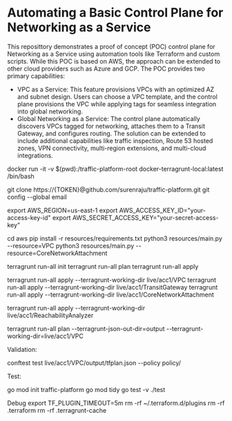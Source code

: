 # Automating a Basic Control Plane for Networking as a Service

This reposittory demonstrates a proof of concept (POC) control plane for Networking as a Service using automation tools like Terraform and custom scripts. While this POC is based on AWS, the approach can be extended to other cloud providers such as Azure and GCP. The POC provides two primary capabilities:

- VPC as a Service:
This feature provisions VPCs with an optimized AZ and subnet design. Users can choose a VPC template, and the control plane provisions the VPC while applying tags for seamless integration into global networking.
- Global Networking as a Service:
The control plane automatically discovers VPCs tagged for networking, attaches them to a Transit Gateway, and configures routing. The solution can be extended to include additional capabilities like traffic inspection, Route 53 hosted zones, VPN connectivity, multi-region extensions, and multi-cloud integrations.












docker run -it -v $(pwd):/traffic-platform-root docker-terragrunt-local:latest /bin/bash

git clone https://{TOKEN}@github.com/surenraju/traffic-platform.git
git config --global email



export AWS_REGION=us-east-1
export AWS_ACCESS_KEY_ID="your-access-key-id"
export AWS_SECRET_ACCESS_KEY="your-secret-access-key"

cd aws
pip install -r resources/requirements.txt
python3 resources/main.py --resource=VPC
python3 resources/main.py --resource=CoreNetworkAttachment

terragrunt run-all init
terragrunt run-all plan
terragrunt run-all apply

terragrunt run-all apply --terragrunt-working-dir live/acc1/VPC
terragrunt run-all apply --terragrunt-working-dir live/acc1/TransitGateway
terragrunt run-all apply --terragrunt-working-dir live/acc1/CoreNetworkAttachment

terragrunt run-all apply --terragrunt-working-dir live/acc1/ReachabilityAnalyzer

terragrunt run-all plan --terragrunt-json-out-dir=output --terragrunt-working-dir=live/acc1/VPC

Validation:

conftest test live/acc1/VPC/output/tfplan.json --policy policy/

Test:

go mod init traffic-platform
go mod tidy
go test -v ./test



Debug
export TF_PLUGIN_TIMEOUT=5m
rm -rf ~/.terraform.d/plugins
rm -rf .terraform
rm -rf .terragrunt-cache
